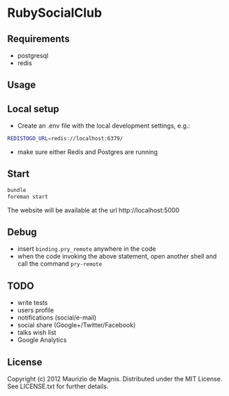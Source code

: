 # RubySocialClub

Requirements
------------

* postgresql
* redis

Usage
-----

## Local setup

* Create an .env file with the local development settings, e.g.:

```bash
REDISTOGO_URL=redis://localhost:6379/
```

* make sure either Redis and Postgres are running

## Start

```bash
bundle
foreman start
```
The website will be available at the url http://localhost:5000

## Debug

* insert `binding.pry_remote` anywhere in the code
* when the code invoking the above statement, open another shell and call the command `pry-remote`

TODO
----

* write tests
* users profile
* notifications (social/e-mail)
* social share (Google+/Twitter/Facebook)
* talks wish list
* Google Analytics

License
-------

Copyright (c) 2012 Maurizio de Magnis. Distributed under the MIT License. See LICENSE.txt for further details.
